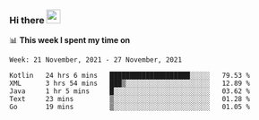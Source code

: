 ### Hi there <a href="https://www.gautamkrishnar.com/"><img src="https://media.giphy.com/media/hvRJCLFzcasrR4ia7z/giphy.gif" width="25px"></a>

📊 **This week I spent my time on**

<!--START_SECTION:waka-->
```text
Week: 21 November, 2021 - 27 November, 2021

Kotlin   24 hrs 6 mins   ████████████████████░░░░░   79.53 % 
XML      3 hrs 54 mins   ███▒░░░░░░░░░░░░░░░░░░░░░   12.89 % 
Java     1 hr 5 mins     █░░░░░░░░░░░░░░░░░░░░░░░░   03.62 % 
Text     23 mins         ▒░░░░░░░░░░░░░░░░░░░░░░░░   01.28 % 
Go       19 mins         ▒░░░░░░░░░░░░░░░░░░░░░░░░   01.05 % 
```
<!--END_SECTION:waka-->

